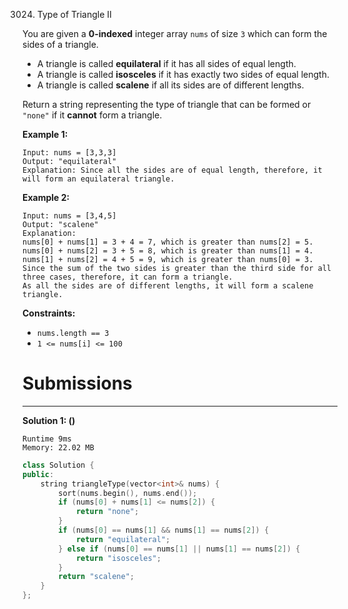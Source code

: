 3024. Type of Triangle II

You are given a **0-indexed** integer array `nums` of size `3` which can form the sides of a triangle.

* A triangle is called **equilateral** if it has all sides of equal length.
* A triangle is called **isosceles** if it has exactly two sides of equal length.
* A triangle is called **scalene** if all its sides are of different lengths.

Return a string representing the type of triangle that can be formed or `"none"` if it **cannot** form a triangle.

 

**Example 1:**
```
Input: nums = [3,3,3]
Output: "equilateral"
Explanation: Since all the sides are of equal length, therefore, it will form an equilateral triangle.
```

**Example 2:**
```
Input: nums = [3,4,5]
Output: "scalene"
Explanation: 
nums[0] + nums[1] = 3 + 4 = 7, which is greater than nums[2] = 5.
nums[0] + nums[2] = 3 + 5 = 8, which is greater than nums[1] = 4.
nums[1] + nums[2] = 4 + 5 = 9, which is greater than nums[0] = 3. 
Since the sum of the two sides is greater than the third side for all three cases, therefore, it can form a triangle.
As all the sides are of different lengths, it will form a scalene triangle.
```

**Constraints:**

* `nums.length == 3`
* `1 <= nums[i] <= 100`

# Submissions
---
**Solution 1: ()**
```
Runtime 9ms
Memory: 22.02 MB
```
```c++
class Solution {
public:
    string triangleType(vector<int>& nums) {
        sort(nums.begin(), nums.end());
        if (nums[0] + nums[1] <= nums[2]) {
            return "none";
        }
        if (nums[0] == nums[1] && nums[1] == nums[2]) {
            return "equilateral";
        } else if (nums[0] == nums[1] || nums[1] == nums[2]) {
            return "isosceles";
        }
        return "scalene";
    }
};
```

